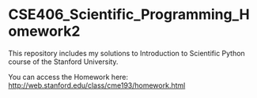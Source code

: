 # CSE406_Scientific_Programming_Homework2

This repository includes my solutions to Introduction to Scientific Python course of the Stanford University.

You can access the Homework here: http://web.stanford.edu/class/cme193/homework.html